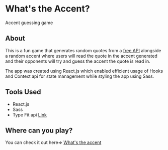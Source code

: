 # What's the Accent?
Accent guessing game
## About
This is a fun game that generates random quotes from a [free API](https://type.fit/api/quotes) alongside a random accent where users will read the quote in the accent generated and their opponents will try and guess the accent the quote is read in.

The app was created using React.js which enabled efficient usage of Hooks and Context api for state management while styling the app using Sass.

## Tools Used
- React.js
- Sass
- Type Fit api [Link](https://type.fit/api/quotes)

## Where can you play?

You can check it out here=> [What's the accent](https://wta.netlify.app)



